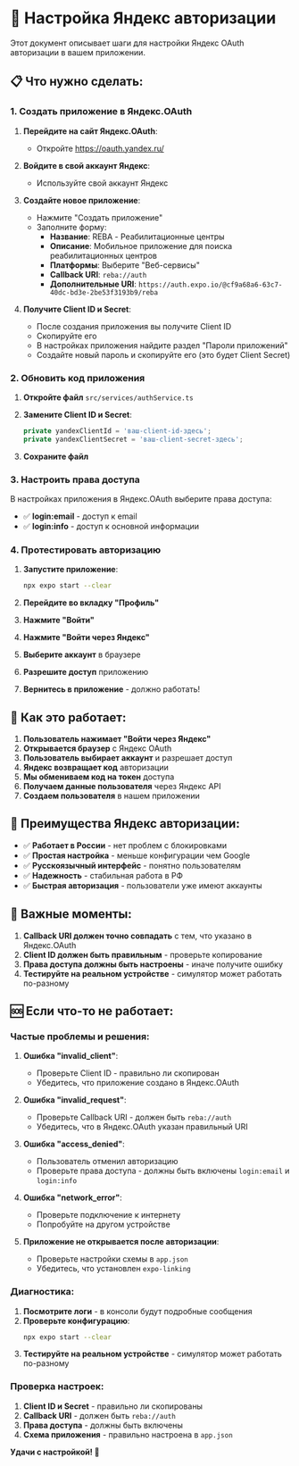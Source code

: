 # 🔐 Настройка Яндекс авторизации

Этот документ описывает шаги для настройки Яндекс OAuth авторизации в вашем приложении.

## 📋 Что нужно сделать:

### 1. Создать приложение в Яндекс.OAuth

1. **Перейдите на сайт Яндекс.OAuth**:
   - Откройте https://oauth.yandex.ru/

2. **Войдите в свой аккаунт Яндекс**:
   - Используйте свой аккаунт Яндекс

3. **Создайте новое приложение**:
   - Нажмите "Создать приложение"
   - Заполните форму:
     - **Название**: REBA - Реабилитационные центры
     - **Описание**: Мобильное приложение для поиска реабилитационных центров
     - **Платформы**: Выберите "Веб-сервисы"
     - **Callback URI**: `reba://auth`
     - **Дополнительные URI**: `https://auth.expo.io/@cf9a68a6-63c7-40dc-bd3e-2be53f3193b9/reba`

4. **Получите Client ID и Secret**:
   - После создания приложения вы получите Client ID
   - Скопируйте его
   - В настройках приложения найдите раздел "Пароли приложений"
   - Создайте новый пароль и скопируйте его (это будет Client Secret)

### 2. Обновить код приложения

1. **Откройте файл** `src/services/authService.ts`

2. **Замените Client ID и Secret**:
   ```typescript
   private yandexClientId = 'ваш-client-id-здесь';
   private yandexClientSecret = 'ваш-client-secret-здесь';
   ```

3. **Сохраните файл**

### 3. Настроить права доступа

В настройках приложения в Яндекс.OAuth выберите права доступа:
- ✅ **login:email** - доступ к email
- ✅ **login:info** - доступ к основной информации

### 4. Протестировать авторизацию

1. **Запустите приложение**:
   ```bash
   npx expo start --clear
   ```

2. **Перейдите во вкладку "Профиль"**

3. **Нажмите "Войти"**

4. **Нажмите "Войти через Яндекс"**

5. **Выберите аккаунт** в браузере

6. **Разрешите доступ** приложению

7. **Вернитесь в приложение** - должно работать!

## 🔧 Как это работает:

1. **Пользователь нажимает "Войти через Яндекс"**
2. **Открывается браузер** с Яндекс OAuth
3. **Пользователь выбирает аккаунт** и разрешает доступ
4. **Яндекс возвращает код** авторизации
5. **Мы обмениваем код на токен** доступа
6. **Получаем данные пользователя** через Яндекс API
7. **Создаем пользователя** в нашем приложении

## 📱 Преимущества Яндекс авторизации:

- ✅ **Работает в России** - нет проблем с блокировками
- ✅ **Простая настройка** - меньше конфигурации чем Google
- ✅ **Русскоязычный интерфейс** - понятно пользователям
- ✅ **Надежность** - стабильная работа в РФ
- ✅ **Быстрая авторизация** - пользователи уже имеют аккаунты

## 🚨 Важные моменты:

1. **Callback URI должен точно совпадать** с тем, что указано в Яндекс.OAuth
2. **Client ID должен быть правильным** - проверьте копирование
3. **Права доступа должны быть настроены** - иначе получите ошибку
4. **Тестируйте на реальном устройстве** - симулятор может работать по-разному

## 🆘 Если что-то не работает:

### Частые проблемы и решения:

1. **Ошибка "invalid_client"**:
   - Проверьте Client ID - правильно ли скопирован
   - Убедитесь, что приложение создано в Яндекс.OAuth

2. **Ошибка "invalid_request"**:
   - Проверьте Callback URI - должен быть `reba://auth`
   - Убедитесь, что в Яндекс.OAuth указан правильный URI

3. **Ошибка "access_denied"**:
   - Пользователь отменил авторизацию
   - Проверьте права доступа - должны быть включены `login:email` и `login:info`

4. **Ошибка "network_error"**:
   - Проверьте подключение к интернету
   - Попробуйте на другом устройстве

5. **Приложение не открывается после авторизации**:
   - Проверьте настройки схемы в `app.json`
   - Убедитесь, что установлен `expo-linking`

### Диагностика:

1. **Посмотрите логи** - в консоли будут подробные сообщения
2. **Проверьте конфигурацию**:
   ```bash
   npx expo start --clear
   ```
3. **Тестируйте на реальном устройстве** - симулятор может работать по-разному

### Проверка настроек:

1. **Client ID и Secret** - правильно ли скопированы
2. **Callback URI** - должен быть `reba://auth`
3. **Права доступа** - должны быть включены
4. **Схема приложения** - правильно настроена в `app.json`

**Удачи с настройкой! 🚀**
